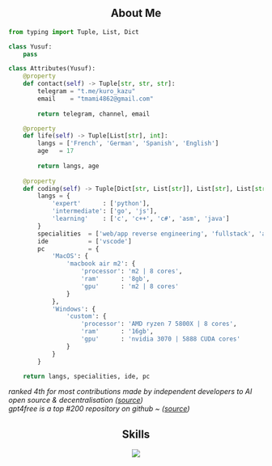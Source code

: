 <!-- <p align="center">
    <img alt="" src=https://img.shields.io/github/stars/xtekky?style=for-the-badge&?affiliations=OWNER%2CCOLLABORATOR />
    <img alt="" src=https://komarev.com/ghpvc/?username=xtekky&style=for-the-badge />
</p> -->


<h2 align="center">About Me </h2>

```python
from typing import Tuple, List, Dict

class Yusuf:
    pass

class Attributes(Yusuf):
    @property
    def contact(self) -> Tuple[str, str, str]:
        telegram = "t.me/kuro_kazu"
        email    = "tmami4862@gmail.com"
	    
        return telegram, channel, email

    @property
    def life(self) -> Tuple[List[str], int]:
        langs = ['French', 'German', 'Spanish', 'English']
        age   = 17
		
        return langs, age
	
    @property
    def coding(self) -> Tuple[Dict[str, List[str]], List[str], List[str], Dict[str]]:
        langs = {
            'expert'      : ['python'],
            'intermediate': ['go', 'js'],
            'learning'    : ['c', 'c++', 'c#', 'asm', 'java']
        }
        specialities  = ['web/app reverse engineering', 'fullstack', 'ai']
        ide           = ['vscode']
        pc            = {
            'MacOS': {
                'macbook air m2': {
                    'processor': 'm2 | 8 cores',
                    'ram'      : '8gb',
                    'gpu'      : 'm2 | 8 cores'
                }
            },
            'Windows': {
                'custom': {
                    'processor': 'AMD ryzen 7 5800X | 8 cores',
                    'ram'      : '16gb',
                    'gpu'      : 'nvidia 3070 | 5888 CUDA cores'
                }
            }
        }

	return langs, specialities, ide, pc
```

_ranked 4th for most contributions made by independent developers to AI open source & decentralisation ([source](https://huyenchip.com/2024/03/14/ai-oss.html))_   
_gpt4free is a top #200 repository on github ~ ([source](https://top1000repos.com/))_

<h2 align="center">Skills </h2>

<p align="center">
  <a href="https://skillicons.dev">
    <img src="https://skillicons.dev/icons?i=python,golang,vscode,androidstudio,c,cs,cpp,js,css,html" />
  </a>
</p>

<p href="https://discord.gg/onlp" align="center">
    <img alt="" src="https://github-readme-stats.vercel.app/api?username=yusufibin&theme=tokyonight&show_icons=true">
</p>

<p href="https://discord.gg/onlp" align="center">
    <img alt="" src=https://lanyard.cnrad.dev/api/1115378147630788618/>
</p>
